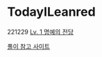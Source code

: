 # TodayILeanred
221229 [Lv. 1 명예의 전당](https://school.programmers.co.kr/learn/courses/30/lessons/138477)

[풀이 참고 사이트](https://velog.io/@kwb020312/%ED%94%84%EB%A1%9C%EA%B7%B8%EB%9E%98%EB%A8%B8%EC%8A%A4-%EB%AA%85%EC%98%88%EC%9D%98-%EC%A0%84%EB%8B%B9-1)